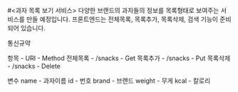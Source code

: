 #<과자 목록 보기 서비스>
다양한 브랜드의 과자들의 정보를 목록형태로 보여주는 서비스를 만들 예정입니다.
프론트엔드는 전체목록, 목록추가, 목록삭제, 검색 기능이 준비되어 있습니다.

통신규약

항목 - URI - Method
전체목록 - /snacks - Get
목록추가 - /snacks - Put
목록삭제 - /snacks - Delete

변수 
name - 과자이름
id - 번호
brand - 브랜드
weight - 무게
kcal - 칼로리


